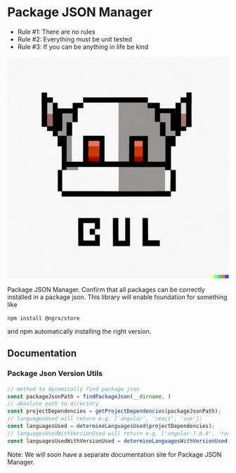 # Package JSON Manager 

* Rule #1: There are no rules 
* Rule #2: Everything must be unit tested
* Rule #3: If you can be anything in life be kind

![Version Finder Logo](robot-bully-logo.png "BUL - The Version Finder Robot")

Package JSON Manager. Confirm that all packages can be correctly installed in a package json. 
This library will enable foundation for something like 

```
npm install @ngrx/store
```

and npm automatically installing the right version.

## Documentation

### Package Json Version Utils
```ts
// method to dynamically find package json
const packageJsonPath = findPackageJson(__dirname, )
// absolute path to directory
const projectDependencies = getProjectDependencies(packageJsonPath);
// languagesUsed will return e.g. ['angular', 'react', 'vue'];
const languagesUsed = determineLanguagesUsed(projectDependencies);
// languagesUsedWithVersionUsed will return e.g. ['angular-7.0.0', 'react-16.7.0', 'vue-15.0.0']
const languagesUsedWithVersionUsed = determineLanguagesWithVersionUsed(projectDependencies);
```

Note: We will soon have a separate documentation site for Package JSON Manager. 




